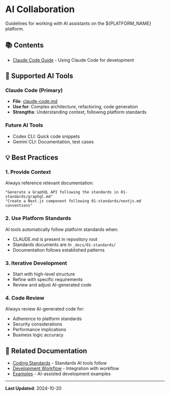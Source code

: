# AI Collaboration

Guidelines for working with AI assistants on the ${PLATFORM_NAME} platform.

## 📚 Contents

- [Claude Code Guide](./claude-code.md) - Using Claude Code for development

## 🤖 Supported AI Tools

### Claude Code (Primary)
- **File**: [claude-code.md](./claude-code.md)
- **Use for**: Complex architecture, refactoring, code generation
- **Strengths**: Understanding context, following platform standards

### Future AI Tools
- Codex CLI: Quick code snippets
- Gemini CLI: Documentation, test cases

## 💡 Best Practices

### 1. Provide Context
Always reference relevant documentation:
```
"Generate a GraphQL API following the standards in 01-standards/graphql.md"
"Create a Next.js component following 01-standards/nextjs.md conventions"
```

### 2. Use Platform Standards
AI tools automatically follow platform standards when:
- CLAUDE.md is present in repository root
- Standards documents are in `_docs/01-standards/`
- Documentation follows established patterns

### 3. Iterative Development
- Start with high-level structure
- Refine with specific requirements
- Review and adjust AI-generated code

### 4. Code Review
Always review AI-generated code for:
- Adherence to platform standards
- Security considerations
- Performance implications
- Business logic accuracy

## 🔗 Related Documentation

- [Coding Standards](../01-standards/) - Standards AI tools follow
- [Development Workflow](../00-getting-started/development-workflow.md) - Integration with workflow
- [Examples](../05-examples/) - AI-assisted development examples

---

**Last Updated**: 2024-10-20
